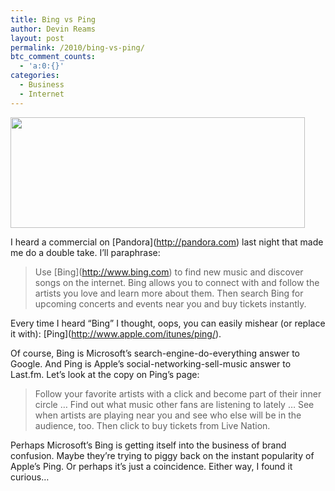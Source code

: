 ```yaml
---
title: Bing vs Ping
author: Devin Reams
layout: post
permalink: /2010/bing-vs-ping/
btc_comment_counts:
  - 'a:0:{}'
categories:
  - Business
  - Internet
---
```

[<img src="https://devin.rea.ms/wp/wp-content/uploads/2010/09/Screen-shot-2010-09-23-at-7.38.56-AM.png" alt="" title="Ping" width="471" height="177" class="aligncenter size-full wp-image-1538" />][1]

I heard a commercial on \[Pandora\](http://pandora.com) last night that made me do a double take. I&#8217;ll paraphrase:

>Use \[Bing\](http://www.bing.com) to find new music and discover songs on the internet. Bing allows you to connect with and follow the artists you love and learn more about them. Then search Bing for upcoming concerts and events near you and buy tickets instantly.

Every time I heard &#8220;Bing&#8221; I thought, oops, you can easily mishear (or replace it with): \[Ping\](http://www.apple.com/itunes/ping/).

Of course, Bing is Microsoft&#8217;s search-engine-do-everything answer to Google. And Ping is Apple&#8217;s social-networking-sell-music answer to Last.fm. Let&#8217;s look at the copy on Ping&#8217;s page:

>Follow your favorite artists with a click and become part of their inner circle &#8230; Find out what music other fans are listening to lately &#8230; See when artists are playing near you and see who else will be in the audience, too. Then click to buy tickets from Live Nation.

Perhaps Microsoft&#8217;s Bing is getting itself into the business of brand confusion. Maybe they&#8217;re trying to piggy back on the instant popularity of Apple&#8217;s Ping. Or perhaps it&#8217;s just a coincidence. Either way, I found it curious&#8230;

 [1]: https://devin.rea.ms/wp/wp-content/uploads/2010/09/Screen-shot-2010-09-23-at-7.38.56-AM.png